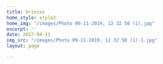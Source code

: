 ```yaml
---
title: brincos
home_style: style2
home_img: "/images/Photo 09-11-2019, 12 32 58 (1).jpg"
excerpt: ''
date: 2017-04-11
img_src: "/images/Photo 09-11-2019, 12 32 58 (1)-1.jpg"
layout: page

---
```

